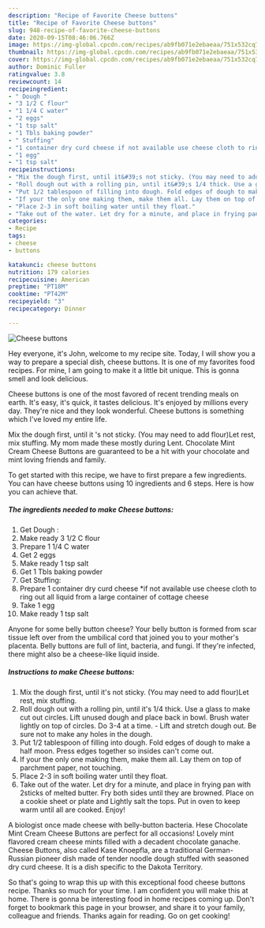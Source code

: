 ```yaml
---
description: "Recipe of Favorite Cheese buttons"
title: "Recipe of Favorite Cheese buttons"
slug: 948-recipe-of-favorite-cheese-buttons
date: 2020-09-15T08:46:06.766Z
image: https://img-global.cpcdn.com/recipes/ab9fb071e2ebaeaa/751x532cq70/cheese-buttons-recipe-main-photo.jpg
thumbnail: https://img-global.cpcdn.com/recipes/ab9fb071e2ebaeaa/751x532cq70/cheese-buttons-recipe-main-photo.jpg
cover: https://img-global.cpcdn.com/recipes/ab9fb071e2ebaeaa/751x532cq70/cheese-buttons-recipe-main-photo.jpg
author: Dominic Fuller
ratingvalue: 3.8
reviewcount: 14
recipeingredient:
- " Dough "
- "3 1/2 C flour"
- "1 1/4 C water"
- "2 eggs"
- "1 tsp salt"
- "1 Tbls baking powder"
- " Stuffing"
- "1 container dry curd cheese if not available use cheese cloth to ring out all liquid from a large container of cottage cheese"
- "1 egg"
- "1 tsp salt"
recipeinstructions:
- "Mix the dough first, until it&#39;s not sticky. (You may need to add flour)Let rest, mix stuffing."
- "Roll dough out with a rolling pin, until it&#39;s 1/4 thick. Use a glass to make cut out circles. Lift unused dough and place back in bowl. Brush water lightly on top of circles. Do 3-4 at a time. Lift and stretch dough out. Be sure not to make any holes in the dough."
- "Put 1/2 tablespoon of filling into dough. Fold edges of dough to make a half moon. Press edges together so insides can&#39;t come out."
- "If your the only one making them, make them all. Lay them on top of parchment paper, not touching."
- "Place 2-3 in soft boiling water until they float."
- "Take out of the water. Let dry for a minute, and place in frying pan with 2sticks of melted butter. Fry both sides until they are browned. Place on a cookie sheet or plate and Lightly salt the tops. Put in oven to keep warm until all are cooked. Enjoy!"
categories:
- Recipe
tags:
- cheese
- buttons

katakunci: cheese buttons 
nutrition: 179 calories
recipecuisine: American
preptime: "PT18M"
cooktime: "PT42M"
recipeyield: "3"
recipecategory: Dinner

---
```



![Cheese buttons](https://img-global.cpcdn.com/recipes/ab9fb071e2ebaeaa/751x532cq70/cheese-buttons-recipe-main-photo.jpg)

Hey everyone, it's John, welcome to my recipe site. Today, I will show you a way to prepare a special dish, cheese buttons. It is one of my favorites food recipes. For mine, I am going to make it a little bit unique. This is gonna smell and look delicious.

Cheese buttons is one of the most favored of recent trending meals on earth. It's easy, it's quick, it tastes delicious. It's enjoyed by millions every day. They're nice and they look wonderful. Cheese buttons is something which I've loved my entire life.

Mix the dough first, until it &#39;s not sticky. (You may need to add flour)Let rest, mix stuffing. My mom made these mostly during Lent. Chocolate Mint Cream Cheese Buttons are guaranteed to be a hit with your chocolate and mint loving friends and family.


To get started with this recipe, we have to first prepare a few ingredients. You can have cheese buttons using 10 ingredients and 6 steps. Here is how you can achieve that.

<!--inarticleads1-->

##### The ingredients needed to make Cheese buttons:

1. Get  Dough :
1. Make ready 3 1/2 C flour
1. Prepare 1 1/4 C water
1. Get 2 eggs
1. Make ready 1 tsp salt
1. Get 1 Tbls baking powder
1. Get  Stuffing:
1. Prepare 1 container dry curd cheese *if not available use cheese cloth to ring out all liquid from a large container of cottage cheese
1. Take 1 egg
1. Make ready 1 tsp salt


Anyone for some belly button cheese? Your belly button is formed from scar tissue left over from the umbilical cord that joined you to your mother&#39;s placenta. Belly buttons are full of lint, bacteria, and fungi. If they&#39;re infected, there might also be a cheese-like liquid inside. 

<!--inarticleads2-->

##### Instructions to make Cheese buttons:

1. Mix the dough first, until it&#39;s not sticky. (You may need to add flour)Let rest, mix stuffing.
1. Roll dough out with a rolling pin, until it&#39;s 1/4 thick. Use a glass to make cut out circles. Lift unused dough and place back in bowl. Brush water lightly on top of circles. Do 3-4 at a time. - Lift and stretch dough out. Be sure not to make any holes in the dough.
1. Put 1/2 tablespoon of filling into dough. Fold edges of dough to make a half moon. Press edges together so insides can&#39;t come out.
1. If your the only one making them, make them all. Lay them on top of parchment paper, not touching.
1. Place 2-3 in soft boiling water until they float.
1. Take out of the water. Let dry for a minute, and place in frying pan with 2sticks of melted butter. Fry both sides until they are browned. Place on a cookie sheet or plate and Lightly salt the tops. Put in oven to keep warm until all are cooked. Enjoy!


A biologist once made cheese with belly-button bacteria. Hese Chocolate Mint Cream Cheese Buttons are perfect for all occasions! Lovely mint flavored cream cheese mints filled with a decadent chocolate ganache. Cheese Buttons, also called Kase Knoepfla, are a traditional German-Russian pioneer dish made of tender noodle dough stuffed with seasoned dry curd cheese. It is a dish specific to the Dakota Territory. 

So that's going to wrap this up with this exceptional food cheese buttons recipe. Thanks so much for your time. I am confident you will make this at home. There is gonna be interesting food in home recipes coming up. Don't forget to bookmark this page in your browser, and share it to your family, colleague and friends. Thanks again for reading. Go on get cooking!
